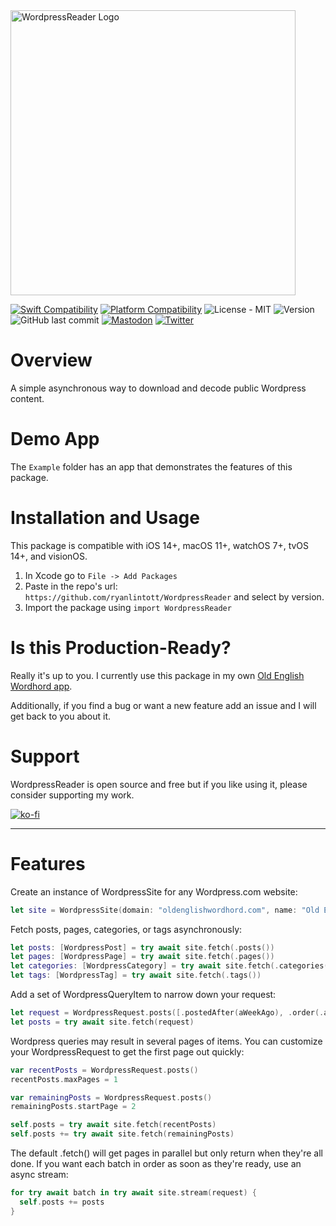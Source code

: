 <img width="456" alt="WordpressReader Logo" src="https://user-images.githubusercontent.com/2143656/169389736-b28c8b3d-ec43-4714-a815-69d2e1672910.png">

[![Swift Compatibility](https://img.shields.io/endpoint?url=https%3A%2F%2Fswiftpackageindex.com%2Fapi%2Fpackages%2Fryanlintott%2FWordpressReader%2Fbadge%3Ftype%3Dswift-versions)](https://swiftpackageindex.com/ryanlintott/WordpressReader)
[![Platform Compatibility](https://img.shields.io/endpoint?url=https%3A%2F%2Fswiftpackageindex.com%2Fapi%2Fpackages%2Fryanlintott%2FWordpressReader%2Fbadge%3Ftype%3Dplatforms)](https://swiftpackageindex.com/ryanlintott/WordpressReader)
![License - MIT](https://img.shields.io/github/license/ryanlintott/WordpressReader)
![Version](https://img.shields.io/github/v/tag/ryanlintott/WordpressReader?label=version)
![GitHub last commit](https://img.shields.io/github/last-commit/ryanlintott/WordpressReader)
[![Mastodon](https://img.shields.io/badge/mastodon-@ryanlintott-5c4ee4.svg?style=flat)](http://mastodon.social/@ryanlintott)
[![Twitter](https://img.shields.io/badge/twitter-@ryanlintott-blue.svg?style=flat)](http://twitter.com/ryanlintott)

# Overview
A simple asynchronous way to download and decode public Wordpress content.

# Demo App
The `Example` folder has an app that demonstrates the features of this package.

# Installation and Usage
This package is compatible with iOS 14+, macOS 11+, watchOS 7+, tvOS 14+, and visionOS.

1. In Xcode go to `File -> Add Packages`
2. Paste in the repo's url: `https://github.com/ryanlintott/WordpressReader` and select by version.
3. Import the package using `import WordpressReader`

# Is this Production-Ready?
Really it's up to you. I currently use this package in my own [Old English Wordhord app](https://oldenglishwordhord.com/app).

Additionally, if you find a bug or want a new feature add an issue and I will get back to you about it.

# Support
WordpressReader is open source and free but if you like using it, please consider supporting my work.

[![ko-fi](https://ko-fi.com/img/githubbutton_sm.svg)](https://ko-fi.com/X7X04PU6T)

- - -
# Features

Create an instance of WordpressSite for any Wordpress.com website:

```swift
let site = WordpressSite(domain: "oldenglishwordhord.com", name: "Old English Wordhord")
```

Fetch posts, pages, categories, or tags asynchronously:

```swift
let posts: [WordpressPost] = try await site.fetch(.posts())
let pages: [WordpressPage] = try await site.fetch(.pages())
let categories: [WordpressCategory] = try await site.fetch(.categories())
let tags: [WordpressTag] = try await site.fetch(.tags())
```

Add a set of WordpressQueryItem to narrow down your request:

```swift
let request = WordpressRequest.posts([.postedAfter(aWeekAgo), .order(.asc), perPage(10)])
let posts = try await site.fetch(request)
```

Wordpress queries may result in several pages of items. You can customize your WordpressRequest to get the first page out quickly:
```swift
var recentPosts = WordpressRequest.posts()
recentPosts.maxPages = 1

var remainingPosts = WordpressRequest.posts()
remainingPosts.startPage = 2

self.posts = try await site.fetch(recentPosts)
self.posts += try await site.fetch(remainingPosts)
```

The default .fetch() will get pages in parallel but only return when they're all done. If you want each batch in order as soon as they're ready, use an async stream:

```swift
for try await batch in try await site.stream(request) {
  self.posts += posts
}
```
